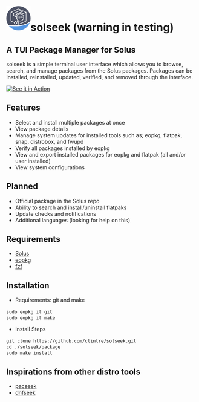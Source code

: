 <img src="/demo/solseek-logo.png" align="left" width="64"/>

# solseek (warning in testing)
## A TUI Package Manager for Solus

solseek is a simple terminal user interface which allows you to browse, search, and manage packages from the Solus packages. Packages can be installed, reinstalled, updated, verified, and removed through the interface. 

[![See it in Action](https://img.youtube.com/vi/qAFCz32Buvw/0.jpg)](https://www.youtube.com/watch?v=qAFCz32Buvw)


## Features
  - Select and install multiple packages at once
  - View package details
  - Manage system updates for installed tools such as; eopkg, flatpak, snap, distrobox, and fwupd
  - Verify all packages installed by eopkg
  - View and export installed packages for eopkg and flatpak (all and/or user installed)
  - View system configurations

## Planned
  - Official package in the Solus repo
  - Ability to search and install/uninstall flatpaks
  - Update checks and notifications
  - Additional languages (looking for help on this)

## Requirements
  - [Solus](https://getsol.us/)
  - [eopkg](https://github.com/getsolus/eopkg)
  - [fzf](https://github.com/junegunn/fzf)

## Installation
  - Requirements: git and make
```
sudo eopkg it git
sudo eopkg it make
```
  - Install Steps
```
git clone https://github.com/clintre/solseek.git
cd ./solseek/package
sudo make install
```

## Inspirations from other distro tools
  - [pacseek](https://github.com/moson-mo/pacseek)
  - [dnfseek](https://github.com/OmarHesham2356/dnfseek)
